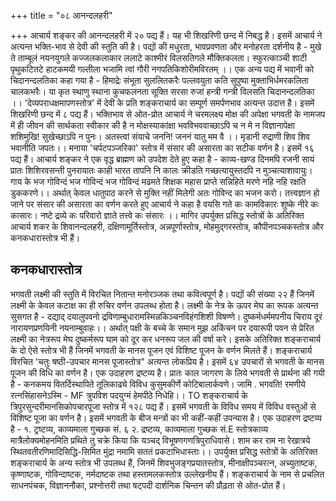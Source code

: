 +++
title = "०८ आनन्दलहरी"

+++
आचार्य शङ्कर की आनन्दलहरी में २० पद्य हैं। यह भी शिखरिणी छन्द में निबद्ध है। इसमें आचार्य ने अत्यन्त भक्ति-भाव से देवी की स्तुति की है। पद्यों की मधुरता, भावप्रवणता और मनोहरता दर्शनीय है -
मुखे ते ताम्बूलं नयनयुगले कज्जलकलाकार ललाटे काश्मीरं विलसतिगले मौक्तिकलता। स्फुरत्काञ्ची शाटी पृथुकटितटे हाटकमयी गल्तीला
भजामि त्वां गौरी नगपतिकिशोरीमविरतम् ।। एक अन्य पद्य में भवानी को चिदानन्दलतिका कहा गया है -
हिमाद्रेः संभूता सुललितकरैः पल्लवयुता कति सुपुष्पा मुक्ताभिर्धमरकलिता चालकभरैः। या कृत स्थाणु स्थाना कुचफलनता सूक्ति सरसा
रुजां हन्त्री गन्त्री विलसति चिदानन्दलतिका ।। 'देव्यपराधक्षमापणस्तोत्र' में देवी के प्रति शङ्कराचार्य का सम्पूर्ण समर्पणभाव अत्यन्त उदात्त है। इसमें शिखरिणी छन्द में ८ पद्य हैं। भक्तिभाव से ओत-प्रोत आचार्य ने चरमलक्ष्य मोक्ष की अपेक्षा भगवती के नामजप में ही जीवन की सार्थकता स्वीकार की है
न मोक्षस्याकांक्षा भवविभववाच्छाऽपि च न मे न विज्ञानापेक्षा शशिमुखि! सुखेच्छाऽपि न पुनः। अतस्त्वां संयाचे जननि! जननं यातु मम वै ।।
मृडानी रुद्राणी शिव शिव भवानीति जपतः।। मनाया 'चर्पटपञ्जरिका' स्तोत्र में संसार की असारता का सटीक वर्णन है। इसमें १६ पद्य हैं। आचार्य शङ्कर ने एक वृद्ध ब्राह्मण को उपदेश देते हुए कहा है -
काव्य-खण्ड दिनमपि रजनी सायं प्रातः शिशिरवसन्ती पुनरायातः काही भारत तापनि नि
कालः क्रीडति गच्छत्यायुस्तदपि न मुञ्चत्याशावायुः। गाय के भज गोविन्दं भज गोविन्दं भज गोविन्दं मढमते शिक्षक महास
प्राप्ते सन्निहिते मरणे नहि नहि रक्षति डुककरणे।। अर्थात् केवल धातुपाठ करने से मुक्ति नहीं मिलेगी अतः गोविन्द का भजन करो। तत्त्वज्ञान हो जाने पर संसार की असारता का वर्णन करते हुए आचार्य ने कहा है
वयसि गते कः कामविकारः शुष्के नीरे कः कासारः।
नष्टे द्रव्ये कः परिवारो ज्ञाते तत्त्वे कः संसारः ।। मागिर उपर्युक्त प्रसिद्ध स्तोत्रों के अतिरिक्त आचार्य शकर के शिवानन्दलहरी, दक्षिणामूर्तिस्तोत्र, अन्नपूर्णास्तोत्र, मोहमुद्गरस्तोत्र, कौपीनपञ्चकस्तोत्र और कनकधारास्तोत्र भी हैं।
## कनकधारास्तोत्र
भगवती लक्ष्मी की स्तुति में विरचित नितान्त मनोरञ्जक तथा कवित्वपूर्ण है। पद्यों की संख्या २२ हैं जिनमें लक्ष्मी के केवल कटाक्ष का ही रुचिर वर्णन उपलब्ध होता है। लक्ष्मी के नेत्र के ऊपर मेघ का रूपक अत्यन्त सुसगत है -
दद्याद् दयालुपवनो द्रविणाम्बुधारामस्मिन्नकिञ्चनविहंगशिशी विषण्णे।
दुष्कर्मधर्ममपनीय चिराय दूरं नारायणप्रणयिनी नयनाम्बुवाहः।।
अर्थात् पक्षी के बच्चे के समान मुझ अकिंचन पर दयारूपी पवन से प्रेरित लक्ष्मी का नेत्ररूप मेघ दुष्कर्मरूप घाम को दूर कर धनरूप जल की वर्षा करे।
इसके अतिरिक्त शङ्कराचार्य के दो ऐसे स्तोत्र भी हैं जिनमें भगवती के मानस पूजन एवं विशिष्ट पूजन के वर्णन मिलते हैं। शङ्कराचार्य विरचित 'चतुः षष्ठी-उपचार मानस पूजास्तोत्र" अत्यन्त लोकप्रिय है। इसमें ६४ उपचारों से भगवती के मानस पूजन की विधि का वर्णन है। एक उदाहरण द्रष्टव्य है। प्रातः काल जागरण के लिये भगवती से प्रार्थना की
गयी है -
कनकमय वितर्दिस्थापिते तूलिकाढ्ये विविध कुसुमकीर्णे कोटिबालार्कवणे। जामि . भगवति! रमणीये रत्नसिंहासनेऽस्मि - MF
त्रुपविश पदयुग्मं हेमपीठे निधेहि।। TO शङ्कराचार्य के त्रिपुरसुन्दरीमानसिकोपचारपूजा स्तोत्र में १२८ पद्य हैं। इसमें भगवती के विविध समय में विविध वस्तुओं से विशिष्ट पूजा का वर्णन है। इसमें भगवती के बीज मन्त्रों का भी कहीं-कहीं उपन्यास है। एक उदाहरण द्रष्टव्य है -
१. ट्रष्टव्य, काव्यमाला गुच्छक सं. ६ २. द्रष्टव्य, काव्यमाला गुच्छक सं.E
स्तोत्रकाव्य मात्रैलोक्यमोहनमिति प्रथिते तु चक्रे किया कि
यञ्चद् विभूषणगणत्रिपुराधिवासे। शाम कर राम ना रेखात्रये स्थितवतीरणिमादिसिद्धि-सिमित
मुंद्रा नमामि सततं प्रकटाभिधास्ताः।। उपर्युक्त प्रसिद्ध स्तोत्रों के अतिरिक्त शङ्कराचार्य के अन्य स्तोत्र भी उपलब्ध हैं, जिनमें शिवभुजङ्गप्रयातस्तोत्र, मीनाक्षीपञ्चरत्न, अच्युताष्टक, कृष्णाष्टक, गोविन्दाष्टक, नर्मदाष्टक तथा हस्तामलकस्तोत्र उल्लेखनीय हैं। शङ्कराचार्य के नाम से प्रचलित साधनपंचक, विज्ञाननौका, प्रश्नोत्तरी तथा षट्पदी दार्शनिक चिन्तन की प्रौढ़ता से ओत-प्रोत हैं।